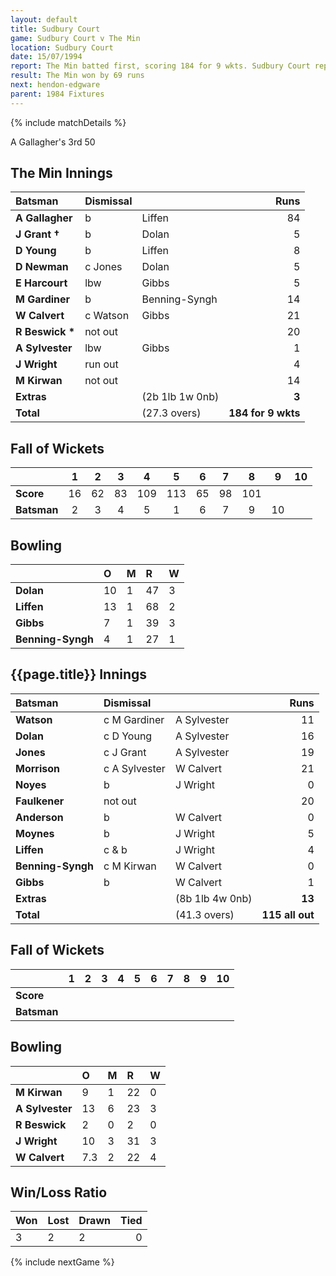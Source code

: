 ```yaml
---
layout: default
title: Sudbury Court
game: Sudbury Court v The Min
location: Sudbury Court
date: 15/07/1994
report: The Min batted first, scoring 184 for 9 wkts. Sudbury Court replied with 115 all out.
result: The Min won by 69 runs
next: hendon-edgware
parent: 1984 Fixtures
---
```


{% include matchDetails %}

A Gallagher's 3rd 50

## The Min Innings

| Batsman | Dismissal |  | Runs |
|:---|:---|---|---:|
| **A Gallagher** | b | Liffen | 84 |
| **J Grant &#8224;** | b | Dolan | 5 |
| **D Young** | b | Liffen | 8 |
| **D Newman** | c Jones | Dolan | 5 |
| **E Harcourt** | lbw  | Gibbs | 5 |
| **M Gardiner** | b | Benning-Syngh | 14 |
| **W Calvert** | c Watson | Gibbs | 21 |
| **R Beswick &#42;** | not out | | 20 |
| **A Sylvester** | lbw | Gibbs | 1 |
| **J Wright** | run out | | 4 |
| **M Kirwan** | not out | | 14 |
| **Extras** | | (2b 1lb 1w 0nb) | **3** |
| **Total** | | (27.3 overs) | **184 for 9 wkts** |

## Fall of Wickets

| | 1 | 2 | 3 | 4 | 5 | 6 | 7 | 8 | 9 | 10 |
|---|:---:|:---:|:---:|:---:|:---:|:---:|:---:|:---:|:---:|:---:|
| **Score** | 16 | 62 | 83 | 109 | 113 | 65 | 98 | 101 | | |
| **Batsman** | 2 | 3 | 4 | 5 | 1 | 6 | 7 | 9 | 10| |

## Bowling

| | O | M | R | W |
|---|:---|:---|:---|:---|
| **Dolan** | 10 | 1 | 47 | 3 |
| **Liffen** | 13 | 1 | 68 | 2 |
| **Gibbs** | 7 | 1 | 39 | 3 |
| **Benning-Syngh** | 4 | 1 | 27 | 1 |

## {{page.title}} Innings

| Batsman | Dismissal |  | Runs |
|:---|:---|---|---:|
| **Watson** | c M Gardiner | A Sylvester | 11 |
| **Dolan** | c D Young | A Sylvester | 16 |
| **Jones** | c J Grant | A Sylvester | 19 |
| **Morrison** | c A Sylvester | W Calvert | 21 |
| **Noyes** | b | J Wright | 0 |
| **Faulkener** | not out |  | 20 |
| **Anderson** | b | W Calvert | 0 |
| **Moynes** | b | J Wright | 5 |
| **Liffen** | c & b | J Wright | 4 |
| **Benning-Syngh** | c M Kirwan | W Calvert | 0 |
| **Gibbs** | b | W Calvert | 1 |
| **Extras** | | (8b 1lb 4w 0nb) | **13** |
| **Total** | | (41.3 overs) | **115 all out** |

## Fall of Wickets

| | 1 | 2 | 3 | 4 | 5 | 6 | 7 | 8 | 9 | 10 |
|---|:---:|:---:|:---:|:---:|:---:|:---:|:---:|:---:|:---:|:---:|
| **Score** | | | | | | | | | | |
| **Batsman** | | | | | | | | | | |

## Bowling

| | O | M | R | W |
|---|:---|:---|:---|:---|
| **M Kirwan** | 9 | 1 | 22 | 0 |
| **A Sylvester** | 13 | 6 | 23 | 3 |
| **R Beswick** | 2 | 0 | 2 | 0 |
| **J Wright** | 10 | 3 | 31 | 3 |
| **W Calvert** | 7.3 | 2 | 22 | 4 |

## Win/Loss Ratio

| Won | Lost | Drawn | Tied |
|:---|:---|:---|---:|
| 3 | 2 | 2 | 0 |

{% include nextGame %}